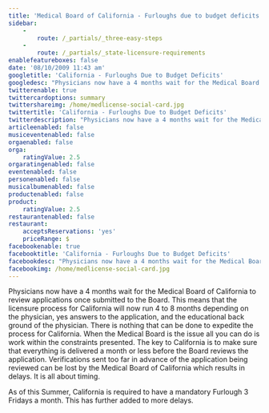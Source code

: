 ```yaml
---
title: 'Medical Board of California - Furloughs due to budget deficits'
sidebar:
    -
        route: /_partials/_three-easy-steps
    -
        route: /_partials/_state-licensure-requirements
enablefeatureboxes: false
date: '08/10/2009 11:43 am'
googletitle: 'California - Furloughs Due to Budget Deficits'
googledesc: "Physicians now have a 4 months wait for the Medical Board of California to review applications once submitted. This means that the licensure process for California will now run 4 to 8 months depending on the physician, answers to the application, and the educational back ground of the physician. \r\n"
twitterenable: true
twittercardoptions: summary
twittershareimg: /home/medlicense-social-card.jpg
twittertitle: 'California - Furloughs Due to Budget Deficits'
twitterdescription: "Physicians now have a 4 months wait for the Medical Board of California to review applications once submitted. This means that the licensure process for California will now run 4 to 8 months depending on the physician, answers to the application, and the educational back ground of the physician. \r\n"
articleenabled: false
musiceventenabled: false
orgaenabled: false
orga:
    ratingValue: 2.5
orgaratingenabled: false
eventenabled: false
personenabled: false
musicalbumenabled: false
productenabled: false
product:
    ratingValue: 2.5
restaurantenabled: false
restaurant:
    acceptsReservations: 'yes'
    priceRange: $
facebookenable: true
facebooktitle: 'California - Furloughs Due to Budget Deficits'
facebookdesc: "Physicians now have a 4 months wait for the Medical Board of California to review applications once submitted. This means that the licensure process for California will now run 4 to 8 months depending on the physician, answers to the application, and the educational back ground of the physician. \r\n"
facebookimg: /home/medlicense-social-card.jpg
---
```


<p>Physicians now have a 4 months wait for the Medical Board of California to review applications once submitted to the Board. This means that the licensure process for California will now run 4 to 8 months depending on the physician, yes answers to the application, and the educational back ground of the physician. There is nothing that can be done to expedite the process for California. When the Medical Board is the issue all you can do is work within the constraints presented. The key to California is to make sure that everything is delivered a month or less before the Board reviews the application. Verifications sent too far in advance of the application being reviewed can be lost by the Medical Board of California which results in delays. It is all about timing.</p>
<p>As of this Summer, California is required to have a mandatory Furlough 3 Fridays a month. This has further added to more delays.</p>
